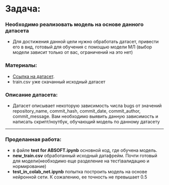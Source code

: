 # Задача:
### Необходимо реализовать модель на основе данного датасета
* Для достижения данной цели нужно обработать датасет,
привести его в вид, готовый для обучения с помощью модели
МЛ (выбор модели зависит только от вас, ограничений на это
нет)

### Материалы:
* [Ссылка на датасет](https://drive.google.com/file/d/1lL9XWBR_3F4xozizi0aOEfrIVqqNcKw/view?usp=sharing).
* train.csv уже скачанный исходный датасет
### Описание датасета:
* Датасет описывает некоторую зависимость числа bugs от
значений repository_name, commit_hash, commit_date,
commit_author, commit_message. Вам необходимо выявить
данную зависимость и написать скрипт/ноутбук, обучающий
модель по данному датасету
***
### Проделанная работа:
* в файле **test for ABSOFT.ipynb** основной код, где обучена модель.
* **new_train.csv** обработанный исходный датафрейм. Почти готовый для модели(необходимо еще разделение на тест\валидацию и нормирование)
* **test_in_colab_net.ipynb** попытка построить модель на основе нейронной сети. К сожалению, ее точность не превышает 0.5
